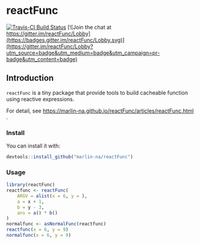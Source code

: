 

# reactFunc


[![Travis-CI Build Status](https://travis-ci.org/Marlin-Na/reactFunc.svg?branch=master)](https://travis-ci.org/Marlin-Na/reactFunc)
[![Join the chat at https://gitter.im/reactFunc/Lobby](https://badges.gitter.im/reactFunc/Lobby.svg)](https://gitter.im/reactFunc/Lobby?utm_source=badge&utm_medium=badge&utm_campaign=pr-badge&utm_content=badge)


## Introduction

`reactFunc` is a tiny package that provide tools to build cacheable function
using reactive expressions.

For detail, see https://marlin-na.github.io/reactFunc/articles/reactFunc.html .

### Install

You can install it with:

```r
devtools::install_github("marlin-na/reactFunc")
```

### Usage



```r
library(reactFunc)
reactfunc <- reactFunc(
    ARGV = alist(x = 6, y = ),
    a = x + 1,
    b = y - 3,
    ans = a() * b()
)
normalfunc <- asNormalFunc(reactfunc)
reactfunc(x = 6, y = 9)
normalfunc(x = 6, y = 9)
```

